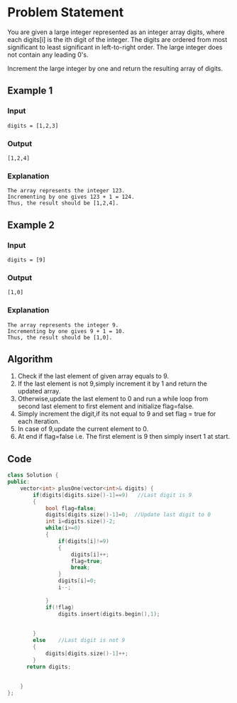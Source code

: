 # Problem Statement

You are given a large integer represented as an integer array digits, where each digits[i] is the ith digit of the integer. The digits are ordered from most significant to least significant in left-to-right order. The large integer does not contain any leading 0's.

Increment the large integer by one and return the resulting array of digits.

## Example 1
### Input
```
digits = [1,2,3]
```
### Output
```
[1,2,4]
```
### Explanation
```
The array represents the integer 123.
Incrementing by one gives 123 + 1 = 124.
Thus, the result should be [1,2,4].
```
## Example 2
### Input
```
digits = [9]
```
### Output
```
[1,0]
```
### Explanation
```
The array represents the integer 9.
Incrementing by one gives 9 + 1 = 10.
Thus, the result should be [1,0].
```

## Algorithm
1. Check if the last element of given array equals to 9.
2. If the last element is not 9,simply increment it by 1 and return the updated array.
3. Otherwise,update the last element to 0 and run a while loop from second last element to first element and initialize flag=false.
4. Simply increment the digit,if its not equal to 9 and set flag = true for each iteration.
5. In case of 9,update the current element to 0.
6. At end if flag=false i.e. The first element is 9 then simply insert 1 at start.


## Code

```C++
class Solution {
public:
    vector<int> plusOne(vector<int>& digits) {
        if(digits[digits.size()-1]==9)   //Last digit is 9
        {
            bool flag=false;
            digits[digits.size()-1]=0;  //Update last digit to 0
            int i=digits.size()-2;
            while(i>=0)
            {
                if(digits[i]!=9)
                {
                    digits[i]++;
                    flag=true;
                    break;
                }
                digits[i]=0;
                i--;
                
            }
            if(!flag)
                digits.insert(digits.begin(),1);
                
            
        }
        else    //Last digit is not 9
        {
            digits[digits.size()-1]++;
        }
      return digits;
       
        
    }
};
```

